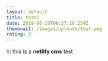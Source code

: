 ```yaml
---
layout: default
title: test1
date: 2019-06-19T06:27:10.234Z
thumbnail: /images/uploads/test.png
rating: 3
---
```

hi this is a **netlify cms** test
